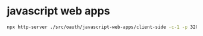 # javascript web apps

```bash
npx http-server ./src/oauth/javascript-web-apps/client-side -c-1 -p 3200
```
